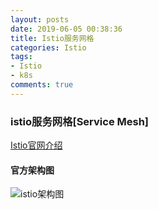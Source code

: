 ```yaml
---
layout: posts
date: 2019-06-05 00:38:36
title: Istio服务网格
categories: Istio
tags: 
- Istio
- k8s
comments: true
---
```





### istio服务网格[Service Mesh]
[Istio官网介绍](https://istio.io/zh/docs/concepts/what-is-istio/)
    
#### 官方架构图
![istio架构图](http://www.etcunion.com/static/istio-arch.svg)


